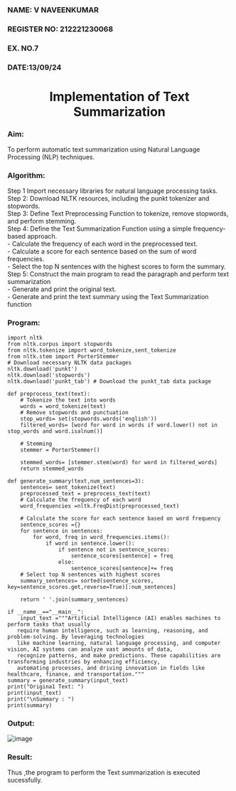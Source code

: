 ### NAME: V NAVEENKUMAR
### REGISTER NO: 212221230068
### EX. NO.7 
### DATE:13/09/24
<H1 ALIGN =CENTER>Implementation of Text  Summarization</H1>

### Aim:
To perform automatic text summarization using Natural Language Processing (NLP) techniques. </H3> 

### Algorithm:
Step 1 Import necessary libraries for natural language processing tasks.<BR>
Step 2: Download NLTK resources, including the punkt tokenizer and stopwords.<BR>
Step 3: Define Text Preprocessing Function to tokenize, remove stopwords, and perform stemming.<BR>
Step 4: Define the Text Summarization Function using a simple frequency-based approach.<br>
    - Calculate the frequency of each word in the preprocessed text.<br>
    - Calculate a score for each sentence based on the sum of word frequencies.<br>
    - Select the top N sentences with the highest scores to form the summary.<br>
Step 5: Construct the main program to read the paragraph  and perform text summarization<br>
      - Generate and print the original text.<br>
      - Generate and print the text summary using the  Text Summarization function<br>
      
### Program:
```
import nltk
from nltk.corpus import stopwords
from nltk.tokenize import word_tokenize,sent_tokenize
from nltk.stem import PorterStemmer
# Download necessary NLTK data packages
nltk.download('punkt')
nltk.download('stopwords')
nltk.download('punkt_tab') # Download the punkt_tab data package

def preprocess_text(text):
	# Tokenize the text into words
	words = word_tokenize(text)
	# Remove stopwords and punctuation
	stop_words= set(stopwords.words('english'))
	filtered_words= [word for word in words if word.lower() not in stop_words and word.isalnum()]

	# Stemming
	stemmer = PorterStemmer()

	stemmed_words= [stemmer.stem(word) for word in filtered_words]
	return stemmed_words

def generate_summary(text,num_sentences=3):
	sentences= sent_tokenize(text)
	preprocessed_text = preprocess_text(text)
	# Calculate the frequency of each word
	word_frequencies =nltk.FreqDist(preprocessed_text)

	# Calculate the score for each sentence based on word frequency
	sentence_scores ={}
	for sentence in sentences:
		for word, freq in word_frequencies.items():
			if word in sentence.lower():
				if sentence not in sentence_scores:
					sentence_scores[sentence] = freq
				else:
					sentence_scores[sentence]+= freq
	# Select top N sentences with highest scores
	summary_sentences= sorted(sentence_scores, key=sentence_scores.get,reverse=True)[:num_sentences]

	return ' '.join(summary_sentences)

if __name__=="__main__":
	input_text ="""Artificial Intelligence (AI) enables machines to perform tasks that usually
   require human intelligence, such as learning, reasoning, and problem-solving. By leveraging technologies 
   like machine learning, natural language processing, and computer vision, AI systems can analyze vast amounts of data, 
   recognize patterns, and make predictions. These capabilities are transforming industries by enhancing efficiency, 
   automating processes, and driving innovation in fields like healthcare, finance, and transportation."""
summary = generate_summary(input_text)
print("Origina1 Text: ")
print(input_text)
print("\nSummary : ")
print(summary)
```
### Output: 
![image](https://github.com/user-attachments/assets/93668749-9f5b-496a-a755-3644d302ff62)

### Result:
Thus ,the program to perform the Text summarization is executed sucessfully.


